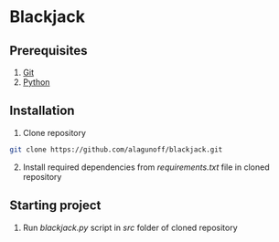 # Blackjack

## Prerequisites

1. [Git](https://git-scm.com/downloads)
2. [Python](https://www.python.org/downloads/)

## Installation

1. Clone repository

```bash
git clone https://github.com/alagunoff/blackjack.git
```

2. Install required dependencies from _requirements.txt_ file in cloned repository

## Starting project

1. Run _blackjack.py_ script in _src_ folder of cloned repository
